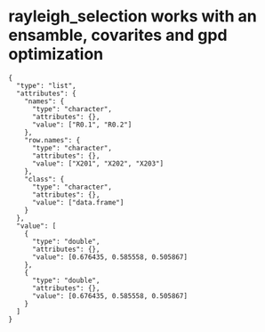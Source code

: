 # rayleigh_selection works with an ensamble, covarites and gpd optimization

    {
      "type": "list",
      "attributes": {
        "names": {
          "type": "character",
          "attributes": {},
          "value": ["R0.1", "R0.2"]
        },
        "row.names": {
          "type": "character",
          "attributes": {},
          "value": ["X201", "X202", "X203"]
        },
        "class": {
          "type": "character",
          "attributes": {},
          "value": ["data.frame"]
        }
      },
      "value": [
        {
          "type": "double",
          "attributes": {},
          "value": [0.676435, 0.585558, 0.505867]
        },
        {
          "type": "double",
          "attributes": {},
          "value": [0.676435, 0.585558, 0.505867]
        }
      ]
    }

